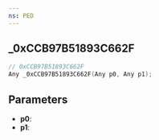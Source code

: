 ```yaml
---
ns: PED
---
```

## _0xCCB97B51893C662F

```c
// 0xCCB97B51893C662F
Any _0xCCB97B51893C662F(Any p0, Any p1);
```

## Parameters
* **p0**:
* **p1**:
